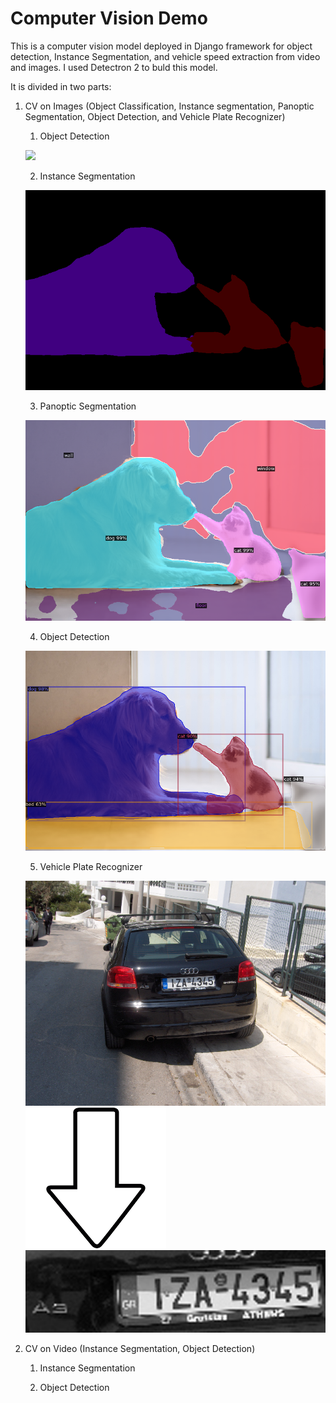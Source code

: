 # Computer Vision Demo

This is a computer vision model deployed in Django framework for object detection, Instance Segmentation, and vehicle speed extraction from video and images.
I used Detectron 2 to buld this model.

It is divided in two parts:
1) CV on Images (Object Classification, Instance segmentation, Panoptic Segmentation, Object Detection, and Vehicle Plate Recognizer)
    1) Object Detection
  
    ![](https://ml4a.github.io/images/figures/localization-detection.png)

    2) Instance Segmentation

    ![](https://github.com/Mohit0928/Computer-Vision/blob/master/deployment/media/seg_img.png)

    3) Panoptic Segmentation

    ![](https://github.com/Mohit0928/Computer-Vision/blob/master/deployment/media/panoptic_img.png)

    4) Object Detection

    ![](https://github.com/Mohit0928/Computer-Vision/blob/master/deployment/media/obd_img.png)

    5) Vehicle Plate Recognizer

    ![](https://github.com/Mohit0928/Computer-Vision/blob/master/deployment/media/2uuuk.jpg)
    <br/>
    ![](https://github.com/Mohit0928/Computer-Vision/blob/master/deployment/media/down_arrow.png)
    <br/>
    ![](https://github.com/Mohit0928/Computer-Vision/blob/master/deployment/media/license_img.png)
    
 2) CV on Video (Instance Segmentation, Object Detection)
 
    1) Instance Segmentation
    
    2) Object Detection
